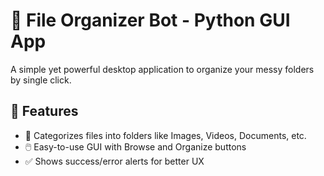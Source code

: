 # 🧹 File Organizer Bot - Python GUI App

A simple yet powerful desktop application to organize your messy folders by single click.

## 🚀 Features

- 📁 Categorizes files into folders like Images, Videos, Documents, etc.
- 🖱️ Easy-to-use GUI with Browse and Organize buttons
- ✅ Shows success/error alerts for better UX
